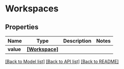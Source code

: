 # Workspaces


## Properties
Name | Type | Description | Notes
------------ | ------------- | ------------- | -------------
**value** | [**[Workspace]**](Workspace.md) |  | 

[[Back to Model list]](../README.md#documentation-for-models) [[Back to API list]](../README.md#documentation-for-api-endpoints) [[Back to README]](../README.md)


